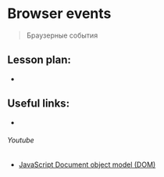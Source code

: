 ﻿# Browser events
> Браузерные события

## Lesson plan:
+ []()

## Useful links:
+ []()


###### Youtube
+ [JavaScript Document object model (DOM)](https://youtu.be/DuWyc76lYC4)